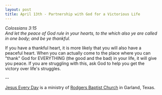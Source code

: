 ```yaml
---
layout: post
title: April 13th - Partnership with God for a Victorious Life
---
```


_Colossians 3:15  
And let the peace of God rule in your hearts, to the which also ye
are called in one body; and be ye thankful._

If you have a thankful heart, it is more likely that you will also
have a peaceful heart. When you can actually come to the place where
you can "thank" God for EVERYTHING (the good and the bad) in your
life, it will give you peace. If you are struggling with this, ask
God to help you get the victory over life's struggles.

 --

<a href=http://jesuseveryday.net>Jesus Every Day</a> is a ministry of <a href=http://rodgersbaptist.net>Rodgers Baptist Church</a> in Garland, Texas.
